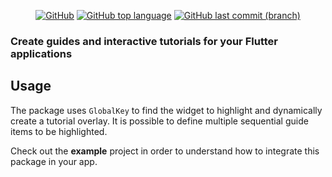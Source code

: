  <div align="center">
<!-- do not remove line below -->

<a href="">![GitHub](https://img.shields.io/github/license/tratteo/guide_it?color=orange&label=License)</a>
<a href="">![GitHub top language](https://img.shields.io/github/languages/top/tratteo/guide_it?color=blue&label=dart&logo=dart)</a>
<a href="">![GitHub last commit (branch)](https://img.shields.io/github/last-commit/tratteo/guide_it/main?label=Last%20commit&color=brightgreen&logo=github)</a>

</div>

### Create guides and interactive tutorials for your Flutter applications

## Usage

The package uses `GlobalKey` to find the widget to highlight and dynamically create a tutorial overlay.
It is possible to define multiple sequential guide items to be highlighted.

Check out the **example** project in order to understand how to integrate this package in your app.